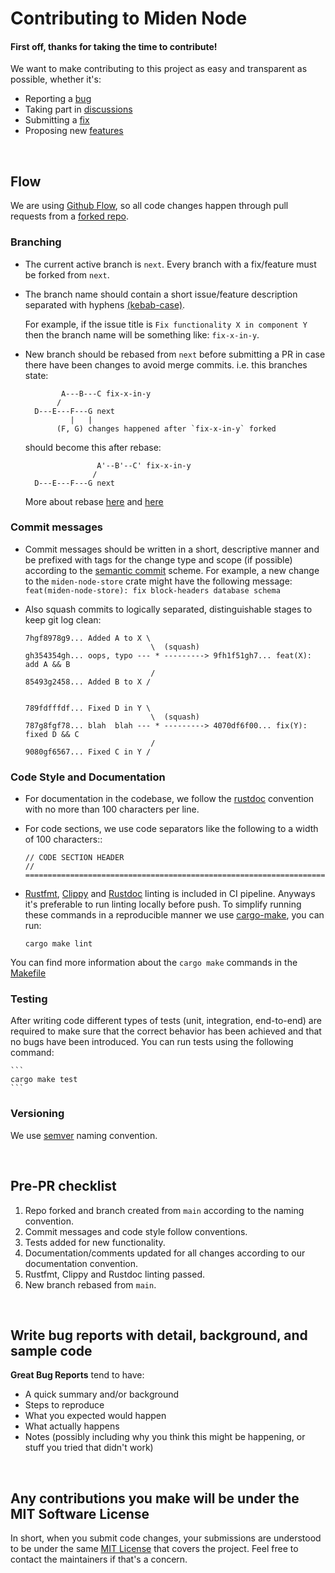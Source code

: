 # Contributing to Miden Node

#### First off, thanks for taking the time to contribute!

We want to make contributing to this project as easy and transparent as possible, whether it's:

- Reporting a [bug](https://github.com/0xPolygonMiden/miden-node/issues/new)
- Taking part in [discussions](https://github.com/0xPolygonMiden/miden-node/discussions)
- Submitting a [fix](https://github.com/0xPolygonMiden/miden-node/pulls)
- Proposing new [features](https://github.com/0xPolygonMiden/miden-node/issues/new)

&nbsp;

## Flow
We are using [Github Flow](https://docs.github.com/en/get-started/quickstart/github-flow), so all code changes happen through pull requests from a [forked repo](https://docs.github.com/en/get-started/quickstart/fork-a-repo).

### Branching
- The current active branch is `next`. Every branch with a fix/feature must be forked from `next`.

- The branch name should contain a short issue/feature description separated with hyphens [(kebab-case)](https://en.wikipedia.org/wiki/Letter_case#Kebab_case).

    For example, if the issue title is `Fix functionality X in component Y` then the branch name will be something like: `fix-x-in-y`.

- New branch should be rebased from `next` before submitting a PR in case there have been changes to avoid merge commits.
i.e. this branches state:
  ```
          A---B---C fix-x-in-y
         /
    D---E---F---G next
            |   |
         (F, G) changes happened after `fix-x-in-y` forked
  ```

  should become this after rebase:


  ```
                  A'--B'--C' fix-x-in-y
                 /
    D---E---F---G next
  ```


  More about rebase [here](https://git-scm.com/docs/git-rebase) and [here](https://www.atlassian.com/git/tutorials/rewriting-history/git-rebase#:~:text=What%20is%20git%20rebase%3F,of%20a%20feature%20branching%20workflow.)


### Commit messages
- Commit messages should be written in a short, descriptive manner and be prefixed with tags for the change type and scope (if possible) according to the [semantic commit](https://gist.github.com/joshbuchea/6f47e86d2510bce28f8e7f42ae84c716) scheme.
For example, a new change to the `miden-node-store` crate might have the following message: `feat(miden-node-store): fix block-headers database schema`

- Also squash commits to logically separated, distinguishable stages to keep git log clean:
    ```
    7hgf8978g9... Added A to X \
                                \  (squash)
    gh354354gh... oops, typo --- * ---------> 9fh1f51gh7... feat(X): add A && B
                                /
    85493g2458... Added B to X /


    789fdfffdf... Fixed D in Y \
                                \  (squash)
    787g8fgf78... blah  blah --- * ---------> 4070df6f00... fix(Y): fixed D && C
                                /
    9080gf6567... Fixed C in Y /
    ```

### Code Style and Documentation
- For documentation in the codebase, we follow the [rustdoc](https://doc.rust-lang.org/rust-by-example/meta/doc.html) convention with no more than 100 characters per line.
- For code sections, we use code separators like the following to a width of 100 characters::
    ```
    // CODE SECTION HEADER
    // ================================================================================
    ```

- [Rustfmt](https://github.com/rust-lang/rustfmt), [Clippy](https://github.com/rust-lang/rust-clippy) and [Rustdoc](https://doc.rust-lang.org/rustdoc/index.html) linting is included in CI pipeline. Anyways it's preferable to run linting locally before push. To simplify running these commands in a reproducible manner we use [cargo-make](https://github.com/sagiegurari/cargo-make), you can run:

    ```
    cargo make lint
    ```

You can find more information about the `cargo make` commands in the [Makefile](Makefile.toml)

### Testing
After writing code different types of tests (unit, integration, end-to-end) are required to make sure that the correct behavior has been achieved and that no bugs have been introduced. You can run tests using the following command:

    ```
    cargo make test
    ```

### Versioning
We use [semver](https://semver.org/) naming convention.

&nbsp;

## Pre-PR checklist
1. Repo forked and branch created from `main` according to the naming convention.
2. Commit messages and code style follow conventions.
3. Tests added for new functionality.
4. Documentation/comments updated for all changes according to our documentation convention.
5. Rustfmt, Clippy and Rustdoc linting passed.
6. New branch rebased from `main`.

&nbsp;

## Write bug reports with detail, background, and sample code

**Great Bug Reports** tend to have:

- A quick summary and/or background
- Steps to reproduce
- What you expected would happen
- What actually happens
- Notes (possibly including why you think this might be happening, or stuff you tried that didn't work)

&nbsp;

## Any contributions you make will be under the MIT Software License
In short, when you submit code changes, your submissions are understood to be under the same [MIT License](http://choosealicense.com/licenses/mit/) that covers the project. Feel free to contact the maintainers if that's a concern.
